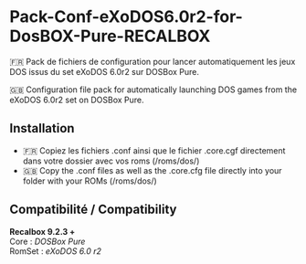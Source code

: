 # Pack-Conf-eXoDOS6.0r2-for-DosBOX-Pure-RECALBOX

:fr: Pack de fichiers de configuration pour lancer automatiquement les jeux DOS issus du set eXoDOS 6.0r2 sur DOSBox Pure.  

:gb: Configuration file pack for automatically launching DOS games from the eXoDOS 6.0r2 set on DOSBox Pure.

## Installation
- :fr: Copiez les fichiers .conf ainsi que le fichier .core.cgf directement dans votre dossier avec vos roms (/roms/dos/)
- :gb: Copy the .conf files as well as the .core.cfg file directly into your folder with your ROMs (/roms/dos/)

## Compatibilité / Compatibility
**Recalbox 9.2.3 +**   
Core : *DOSBox Pure*  
RomSet : *eXoDOS 6.0 r2*  
